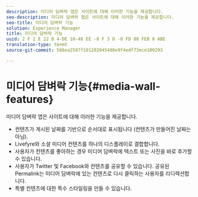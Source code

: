 ```yaml
---
description: 미디어 담벼락 앱은 사이트에 대해 이러한 기능을 제공합니다.
seo-description: 미디어 담벼락 앱은 사이트에 대해 이러한 기능을 제공합니다.
seo-title: 미디어 담벼락 기능
solution: Experience Manager
title: 미디어 담벼락 기능
uuid: 2 F 2 E 22 B 4-DE 10-48 EE -8 F 3 D -0 FD 88 FEB 8 ABE
translation-type: tm+mt
source-git-commit: 566ea2587f101202045488e9f4edf73ece100293

---
```



# 미디어 담벼락 기능{#media-wall-features}

미디어 담벼락 앱은 사이트에 대해 이러한 기능을 제공합니다.



* 컨텐츠가 게시된 날짜를 기반으로 순서대로 표시됩니다 (컨텐츠가 만들어진 날짜는 아님).
* Livefyre와 소셜 미디어 컨텐츠를 하나의 디스플레이로 결합합니다.
* 사용자가 컨텐츠를 좋아하는 경우 미디어 담벼락에 텍스트 또는 사진을 바로 추가할 수 있습니다.
* 사용자가 Twitter 및 Facebook와 컨텐츠를 공유할 수 있습니다. 공유된 Permalink는 미디어 담벼락에 있는 컨텐츠로 다시 클릭하는 사용자를 리디렉션합니다.
* 특별 컨텐츠에 대한 특수 스타일링을 만들 수 있습니다.

